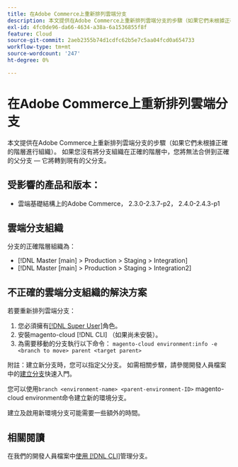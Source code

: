 ```yaml
---
title: 在Adobe Commerce上重新排列雲端分支
description: 本文提供在Adobe Commerce上重新排列雲端分支的步驟（如果它們未根據正確的階層進行組織）。 如果您沒有將分支組織在正確的階層中，您將無法合併到正確的父分支 — 它將轉到現有的父分支。
exl-id: 4fc0de96-da66-4634-a38a-6a1536855f8f
feature: Cloud
source-git-commit: 2aeb2355b74d1cdfc62b5e7c5aa04fcd0a654733
workflow-type: tm+mt
source-wordcount: '247'
ht-degree: 0%

---
```


# 在Adobe Commerce上重新排列雲端分支

本文提供在Adobe Commerce上重新排列雲端分支的步驟（如果它們未根據正確的階層進行組織）。 如果您沒有將分支組織在正確的階層中，您將無法合併到正確的父分支 — 它將轉到現有的父分支。

## 受影響的產品和版本：

* 雲端基礎結構上的Adobe Commerce， 2.3.0-2.3.7-p2， 2.4.0-2.4.3-p1

## 雲端分支組織

分支的正確階層組織為：

* [!DNL Master [main] > Production > Staging > Integration]
* [!DNL Master [main] > Production > Staging > Integration2]

## 不正確的雲端分支組織的解決方案

若要重新排列雲端分支：

1. 您必須擁有[[!DNL Super User]](https://experienceleague.adobe.com/docs/commerce-cloud-service/user-guide/project/user-access.html?lang=zh-Hant)角色。
1. 安裝magento-cloud [!DNL CLI] （如果尚未安裝）。
1. 為需要移動的分支執行以下命令：
   `magento-cloud environment:info -e <branch to move> parent <target parent>`

附註：建立新分支時，您可以指定父分支。 如需相關步驟，請參閱開發人員檔案中的[建立分支](https://experienceleague.adobe.com/zh-hant/docs/commerce-cloud-service/user-guide/develop/cli-branches)快速入門。

您可以使用`branch <environment-name> <parent-environment-ID>` magento-cloud environment命令建立新的環境分支。

建立及啟用新環境分支可能需要一些額外的時間。

## 相關閱讀

在我們的開發人員檔案中[使用 [!DNL CLI]](https://experienceleague.adobe.com/zh-hant/docs/commerce-cloud-service/user-guide/develop/cli-branches)管理分支。
